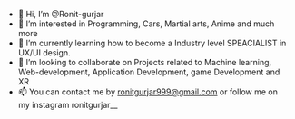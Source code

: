 - 👋 Hi, I’m @Ronit-gurjar
- 👀 I’m interested in Programming, Cars, Martial arts, Anime and much more
- 🌱 I’m currently learning how to become a Industry level SPEACIALIST in UX/UI design.
- 💞️ I’m looking to collaborate on Projects related to Machine learning, Web-development, Application Development, game Development and XR 
- 📫 You can contact me by ronitgurjar999@gmail.com or follow me on my instagram ronitgurjar__

<!---
Ronit-gurjar/Ronit-gurjar is a ✨ special ✨ repository because its `README.md` (this file) appears on your GitHub profile.
You can click the Preview link to take a look at your changes.
--->
